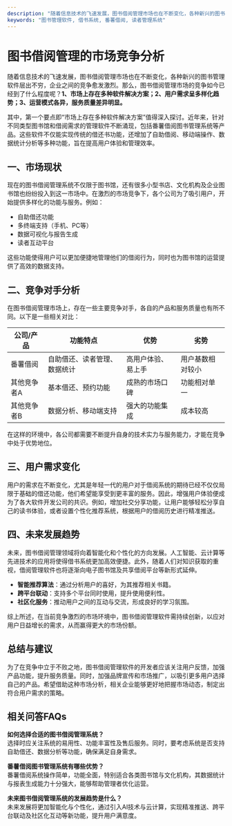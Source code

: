 ```yaml
---
description: "随着信息技术的飞速发展，图书借阅管理市场也在不断变化，各种新兴的图书管理软件层出不穷，企业之间的竞争愈发激烈。那么，图书借阅管理市场的竞争如今已经到了什么程度呢？**1、市场上存在多种软件解决方案；2、用户需求呈多样化趋势；3、运营模式各异，服务质量差异明显。**"
keywords: "图书管理软件, 借书系统, 番薯借阅, 读者管理系统"
---
```

# 图书借阅管理的市场竞争分析

随着信息技术的飞速发展，图书借阅管理市场也在不断变化，各种新兴的图书管理软件层出不穷，企业之间的竞争愈发激烈。那么，图书借阅管理市场的竞争如今已经到了什么程度呢？**1、市场上存在多种软件解决方案；2、用户需求呈多样化趋势；3、运营模式各异，服务质量差异明显。**

其中，第一个要点即“市场上存在多种软件解决方案”值得深入探讨。近年来，针对不同类型图书馆和借阅需求的管理软件不断涌现，包括番薯借阅图书管理系统等产品。这些软件不仅能实现传统的借还书功能，还增加了自助借阅、移动端操作、数据统计分析等多种功能，旨在提高用户体验和管理效率。

## **一、市场现状**

现在的图书借阅管理系统不仅限于图书馆，还有很多小型书店、文化机构及企业图书馆也纷纷投入到这一市场中。在激烈的市场竞争下，各个公司为了吸引用户，开始提供多样化的功能与服务。例如：

- 自助借还功能
- 多终端支持（手机、PC等）
- 数据可视化与报告生成
- 读者互动平台

这些功能使得用户可以更加便捷地管理他们的借阅行为，同时也为图书馆的运营提供了高效的数据支持。

## **二、竞争对手分析**

在图书借阅管理市场上，存在一些主要竞争对手，各自的产品和服务质量也有所不同。以下是一些相关对比：

| 公司/产品          | 功能特点                     | 优势                   | 劣势                   |
|-------------------|-----------------------------|------------------------|------------------------|
| 番薯借阅           | 自助借还、读者管理、数据统计  | 高用户体验、易上手    | 用户基数相对较小      |
| 其他竞争者A       | 基本借还、预约功能           | 成熟的市场口碑        | 功能相对单一          |
| 其他竞争者B       | 数据分析、移动端支持         | 强大的功能集成       | 成本较高              |

在这样的环境中，各公司都需要不断提升自身的技术实力与服务能力，才能在竞争中处于优势地位。

## **三、用户需求变化**

用户的需求在不断变化，尤其是年轻一代的用户对于借阅系统的期待已经不仅仅局限于基础的借还功能，他们希望能享受到更丰富的服务。因此，增强用户体验便成为了各大软件开发公司的共识。例如，增加社交分享功能，让用户能够轻松分享自己的读书体验，或者设置个性化推荐系统，根据用户的借阅历史进行精准推送。

## **四、未来发展趋势**

未来，图书借阅管理领域将向着智能化和个性化的方向发展。人工智能、云计算等先进技术的应用将使得借书系统更加高效便捷。此外，随着人们对知识获取的重视，借阅管理软件也将逐渐向电子图书馆及共享借阅平台等新形式延伸。

- **智能推荐算法**：通过分析用户的喜好，为其推荐相关书籍。
- **跨平台联动**：支持多个平台同时使用，提升使用便利性。
- **社区化服务**：推动用户之间的互动与交流，形成良好的学习氛围。

综上所述，在当前竞争激烈的市场环境中，图书借阅管理软件需持续创新，以应对用户日益增长的需求，从而赢得更大的市场份额。

## **总结与建议**

为了在竞争中立于不败之地，图书借阅管理软件的开发者应该关注用户反馈，加强产品功能，提升服务质量。同时，加强品牌宣传和市场推广，以吸引更多用户选择自己的产品。希望借助这种市场分析，相关企业能够更好地把握市场动态，制定出符合用户需求的策略。

## **相关问答FAQs**

**如何选择合适的图书借阅管理系统？**  
选择时应关注系统的易用性、功能丰富性及售后服务。同时，要考虑系统是否支持自助借还、数据分析等功能，确保满足自身需求。

**番薯借阅图书管理系统有哪些优势？**  
番薯借阅系统操作简单，功能全面，特别适合各类图书馆与文化机构，其数据统计与报表生成能力十分强大，能够帮助管理者优化运营。

**未来图书借阅管理系统的发展趋势是什么？**  
未来发展将更加智能化与个性化，通过引入AI技术与云计算，实现精准推送、跨平台联动及社区化互动等新功能，提升用户满意度。

